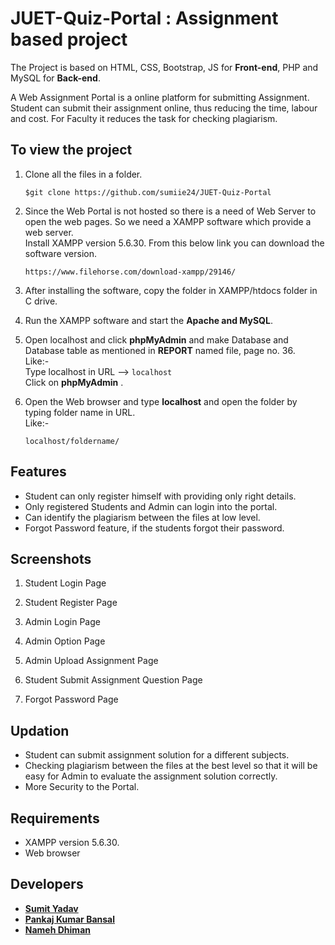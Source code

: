 # JUET-Quiz-Portal : Assignment based project
The Project is based on HTML, CSS, Bootstrap, JS for **Front-end**, PHP and MySQL for **Back-end**.    

A Web Assignment Portal is a online platform for submitting Assignment. Student can submit their assignment online, thus reducing the time, labour and cost. For Faculty it reduces the task for checking plagiarism.

## To view the project
1. Clone all the files in a folder.
  
    ```
    $git clone https://github.com/sumiie24/JUET-Quiz-Portal
    ```
2. Since the Web Portal is not hosted so there is a need of Web Server to open the web pages. So we need a XAMPP software which provide    a web server.  
   Install XAMPP version 5.6.30.
   From this below link you can download the software version.  
    ```
    https://www.filehorse.com/download-xampp/29146/
    ```
3. After installing the software, copy the folder in XAMPP/htdocs folder in C drive.
4. Run the XAMPP software and start the **Apache and MySQL**.
5. Open localhost and click **phpMyAdmin** and make Database and Database table as mentioned in **REPORT** named file, page no. 36.  
   Like:-   
       Type localhost in URL --> ``` localhost ```  
       Click on **phpMyAdmin** .
6. Open the Web browser and type **localhost** and open the folder by typing folder name in  URL.  
   Like:-
      ```
      localhost/foldername/
      ```    
      
      
## Features
* Student can only register himself with providing only right details.
* Only registered Students and Admin can login into the portal.
* Can identify the plagiarism between the files at low level.
* Forgot Password feature, if the students forgot their password.


## Screenshots
1. Student Login Page  
        <img src="" />

2. Student Register Page  
        <img src="" />

3. Admin Login Page  
        <img src="" />

4. Admin Option Page  
        <img src="" />
        
5. Admin Upload Assignment Page  
        <img src="" />
       
6. Student Submit Assignment Question Page  
        <img src="" />

7. Forgot Password Page  
       <img src="" />
       
       
## Updation
* Student can submit assignment solution for a different subjects.  
* Checking plagiarism between the files at the best level so that it will be easy for Admin to evaluate the assignment solution correctly.
* More Security to the Portal.


## Requirements
* XAMPP version 5.6.30.
* Web browser


## Developers
* **[Sumit Yadav](https://www.linkedin.com/in/sumiie24/)**
* **[Pankaj Kumar Bansal](https://www.facebook.com/pankaj.bansal.104)**
* **[Nameh Dhiman](https://www.facebook.com/yuvik.dhiman)**
